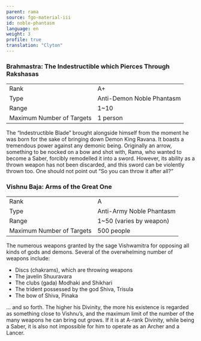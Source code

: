 ```yaml
---
parent: rama
source: fgo-material-iii
id: noble-phantasm
language: en
weight: 3
profile: true
translation: "Clyton"
---
```


### Brahmastra: The Indestructible which Pierces Through Rakshasas

<table>
  <tr><td>Rank</td><td>A+</td></tr>
  <tr><td>Type</td><td>Anti-Demon Noble Phantasm</td></tr>
  <tr><td>Range</td><td>1~10</td></tr>
  <tr><td>Maximum Number of Targets</td><td>1 person</td></tr>
</table>

The “Indestructible Blade” brought alongside himself from the moment he was born for the sake of bringing down Demon King Ravana. It boasts a tremendous power against any demonic being. Originally an arrow, something to be nocked on a bow and shot with, Rama, who wanted to become a Saber, forcibly remodelled it into a sword. However, its ability as a thrown weapon has not been discarded, and this sword can be violently thrown too. One should not point out “So you can throw it after all?”

### Vishnu Baja: Arms of the Great One

<table>
  <tr><td>Rank</td><td>A</td></tr>
  <tr><td>Type</td><td>Anti-Army Noble Phantasm</td></tr>
  <tr><td>Range</td><td>1~50 (varies by weapon)</td></tr>
  <tr><td>Maximum Number of Targets</td><td>500 people</td></tr>
</table>

The numerous weapons granted by the sage Vishwamitra for opposing all kinds of gods and demons. Several of the overwhelming number of weapons include:

- Discs (chakrams), which are throwing weapons
- The javelin Shuuravara
- The clubs (gada) Modhaki and Shikhari
- The trident possessed by the god Shiva, Trisula
- The bow of Shiva, Pinaka

… and so forth. The higher his Divinity, the more his existence is regarded as something close to Vishnu’s, and the maximum limit of the number of the many weapons he can bring out grows. If it is at A-rank Divinity, while being a Saber, it is also not impossible for him to operate as an Archer and a Lancer.
